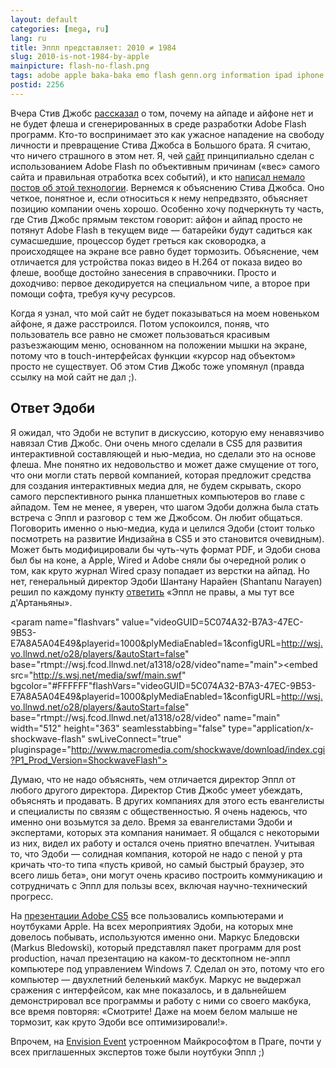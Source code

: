 ```yaml
---
layout: default
categories: [mega, ru]
lang: ru
title: Эппл представляет: 2010 ≠ 1984
slug: 2010-is-not-1984-by-apple
mainpicture: flash-no-flash.png
tags: adobe apple baka-baka emo flash genn.org information ipad iphone 
postid: 2256
---
```



Вчера Стив Джобс <a href="http://www.apple.com/hotnews/thoughts-on-flash/">рассказал</a> о том, почему на айпаде и айфоне нет и не будет флеша и сгенерированных в среде разработки Adobe Flash программ. Кто-то воспринимает это как ужасное нападение на свободу личности и превращение Стива Джобса в Большого брата. Я считаю, что ничего страшного в этом нет. Я, чей <a href="http://genn.org/">сайт</a> принципиально сделан с использованием Adobe Flash по объективным причинам («вес» самого сайта и правильная отработка всех событий), и кто <a href="/mega/ru/blah/flash/">написал немало постов об этой технологии</a>. Вернемся к объяснению Стива Джобса. Оно четкое, понятное и, если относиться к нему непредвзято, объясняет позицию компании очень хорошо. <!--more--> Особенно хочу подчеркнуть ту часть, где Стив Джобс прямым текстом говорит: айфон и айпад просто не потянут Adobe Flash в текущем виде — батарейки будут садиться как сумасшедшие, процессор будет греться как сковородка, а происходящее на экране все равно будет тормозить. Объяснение, чем отличается для устройства показ видео в H.264 от показа видео во флеше, вообще достойно занесения в справочники. Просто и доходчиво: первое декодируется на специальном чипе, а второе при помощи софта, требуя кучу ресурсов.

Когда я узнал, что мой сайт не будет показываться на моем новеньком айфоне, я даже расстроился. Потом успокоился, поняв, что пользователь все равно не сможет пользоваться красивым разъезжающим меню, основанном на положении мышки на экране, потому что в touch-интерфейсах функции «курсор над объектом» просто не существует. Об этом Стив Джобс тоже упомянул (правда ссылку на мой сайт не дал ;).


## Ответ Эдоби

Я ожидал, что Эдоби не вступит в дискуссию, которую ему ненавязчиво навязал Стив Джобс. Они очень много сделали в CS5 для развития интерактивной составляющей и нью-медиа, но сделали это на основе флеша. Мне понятно их недовольство и может даже смущение от того, что они могли стать первой компанией, которая предложит средства для создания интерактивных медиа для, не будем скрывать, скоро самого перспективного рынка планшетных компьютеров во главе с айпадом. Тем не менее, я уверен, что шагом Эдоби должна была стать встреча с Эппл и разговор с тем же Джобсом. Он любит общаться. Поговорить именно о нью-медиа, куда и целился Эдоби (стоит только посмотреть на развитие Индизайна в CS5 и это становится очевидным). Может быть модифицировали бы чуть-чуть формат PDF, и Эдоби снова был бы на коне, а Apple, Wired и Adobe сняли бы очередной ролик о том, как круто журнал Wired сразу попадает из верстки на айпад. Но нет, генеральный директор Эдоби Шантану Нарайен (Shantanu Narayen) решил по каждому пункту <a href="http://blogs.wsj.com/digits/2010/04/29/live-blogging-the-journals-interview-with-adobe-ceo/">ответить</a> «Эппл не правы, а мы тут все д'Артаньяны».

<object id="wsj_fp" width="512" height="363"><param name="movie" value="http://s.wsj.net/media/swf/main.swf"></param><param name="allowFullScreen" value="true"></param><param name="allowscriptaccess" value="always"></param><param name="flashvars" value="videoGUID=5C074A32-B7A3-47EC-9B53-E7A8A5A04E49&playerid=1000&plyMediaEnabled=1&configURL=http://wsj.vo.llnwd.net/o28/players/&autoStart=false" base="rtmpt://wsj.fcod.llnwd.net/a1318/o28/video"name="main"></param><embed src="http://s.wsj.net/media/swf/main.swf" bgcolor="#FFFFFF"flashVars="videoGUID=5C074A32-B7A3-47EC-9B53-E7A8A5A04E49&playerid=1000&plyMediaEnabled=1&configURL=http://wsj.vo.llnwd.net/o28/players/&autoStart=false" base="rtmpt://wsj.fcod.llnwd.net/a1318/o28/video" name="main" width="512" height="363" seamlesstabbing="false" type="application/x-shockwave-flash" swLiveConnect="true" pluginspage="http://www.macromedia.com/shockwave/download/index.cgi?P1_Prod_Version=ShockwaveFlash"></embed></object>

Думаю, что не надо объяснять, чем отличается директор Эппл от любого другого директора. Директор Стив Джобс умеет убеждать, объяснять и продавать. В других компаниях для этого есть евангелисты и специалисты по связям с общественностью. Я очень надеюсь, что именно они возьмутся за дело. Время за евангелистами Эдоби и экспертами, которых эта компания нанимает. Я общался с некоторыми из них, видел их работу и остался очень приятно впечатлен. Учитывая то, что Эдоби — солидная компания, которой не надо с пеной у рта кричать что-то типа «пусть кривой, но самый быстрый браузер, это всего лишь бета», они могут очень красиво построить коммуникацию и сотрудничать с Эппл для пользы всех, включая научно-технический прогресс.

На <a href="/mega/ru/2010/adobe-kadabra-creative-suite-5/">презентации Adobe CS5</a> все пользовались компьютерами и ноутбуками Apple. На всех мероприятиях Эдоби, на которых мне довелось побывать, используются именно они. Маркус Бледовски (Markus Bledowski), который представлял пакет программ для post production, начал презентацию на каком-то десктопном не-эппл компьютере под управлением Windows 7. Сделал он это, потому что его компьютер — двухлетний беленький макбук. Маркус не выдержал сражения с интерфейсом, как мне показалось, и в дальнейшем демонстрировал все программы и работу с ними со своего макбука, все время повторяя: «Смотрите! Даже на моем белом малыше не тормозит, как круто Эдоби все оптимизировали!».

Впрочем, на <a href="/mega/ru/2008/envision-praha/">Envision Event</a> устроенном Майкрософтом в Праге, почти у всех приглашенных экспертов тоже были ноутбуки Эппл ;)